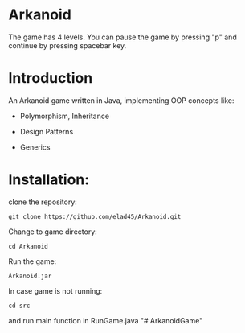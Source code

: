 <h1>Arkanoid</h1>
The game has 4 levels. 
You can pause the game by pressing "p" and continue by pressing spacebar key.

<h1> Introduction </h1>
An Arkanoid game written in Java, implementing OOP concepts like:

* Polymorphism, Inheritance

* Design Patterns

* Generics

<h1>Installation:</h1>

clone the repository:
```
git clone https://github.com/elad45/Arkanoid.git
```
Change to game directory:
```
cd Arkanoid
```
Run the game:
```
Arkanoid.jar
```

In case game is not running:
```
cd src
```
and run main function in RunGame.java
"# ArkanoidGame" 

